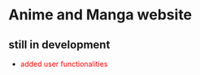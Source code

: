 # Anime and Manga website 
## still in development
* <font color="red">added user functionalities</font>